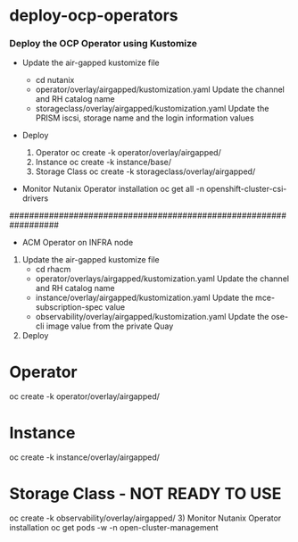 # deploy-ocp-operators
### Deploy the OCP Operator using Kustomize
- Update the air-gapped kustomize file
   - cd nutanix
   - operator/overlay/airgapped/kustomization.yaml
     Update the channel and RH catalog name 
   - storageclass/overlay/airgapped/kustomization.yaml
     Update the PRISM iscsi, storage name and the login information values
- Deploy
  1. Operator
  oc create -k operator/overlay/airgapped/
  2. Instance
  oc create -k instance/base/
  3. Storage Class
  oc create -k storageclass/overlay/airgapped/

- Monitor Nutanix Operator installation
oc get all -n openshift-cluster-csi-drivers

##################################################################
- ACM Operator on INFRA node
1) Update the air-gapped kustomize file
   - cd rhacm
   - operator/overlays/airgapped/kustomization.yaml
     Update the channel and RH catalog name
   - instance/overlay/airgapped/kustomization.yaml 
     Update the mce-subscription-spec value
   - observability/overlay/airgapped/kustomization.yaml
     Update the ose-cli image value from the private Quay
2) Deploy
  # Operator
  oc create -k operator/overlay/airgapped/
  # Instance
  oc create -k instance/overlay/airgapped/
  # Storage Class  - NOT READY TO USE
  oc create -k observability/overlay/airgapped/
3) Monitor Nutanix Operator installation
  oc get pods -w -n open-cluster-management




